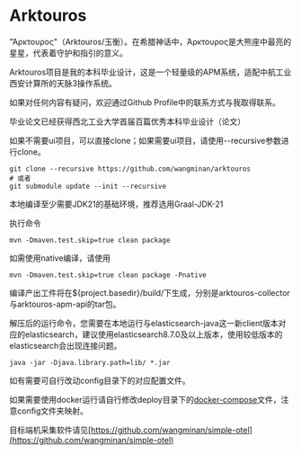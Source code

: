 # Arktouros

"Άρκτουρος"（Arktouros/玉衡）。在希腊神话中，Άρκτουρος是大熊座中最亮的星星，代表着守护和指引的意义。

Arktouros项目是我的本科毕业设计，这是一个轻量级的APM系统，适配中航工业西安计算所的天脉3操作系统。

如果对任何内容有疑问，欢迎通过Github Profile中的联系方式与我取得联系。

毕业论文已经获得西北工业大学首届百篇优秀本科毕业设计（论文）

如果不需要ui项目，可以直接clone；如果需要ui项目，请使用--recursive参数进行clone。

```shell
git clone --recursive https://github.com/wangminan/arktouros
# 或者
git submodule update --init --recursive
```

本地编译至少需要JDK21的基础环境，推荐选用Graal-JDK-21

执行命令

```shell
mvn -Dmaven.test.skip=true clean package
```

如需使用native编译，请使用
```shell
mvn -Dmaven.test.skip=true clean package -Pnative
```

编译产出工件将在${project.basedir}/build/下生成，分别是arktouros-collector与arktouros-apm-api的tar包。

解压后的运行命令，您需要在本地运行与elasticsearch-java这一新client版本对应的elasticsearch，建议使用elasticsearch8.7.0及以上版本，使用较低版本的elasticsearch会出现连接问题。
```shell
java -jar -Djava.library.path=lib/ *.jar
```

如有需要可自行改动config目录下的对应配置文件。

如果需要使用docker运行请自行修改deploy目录下的[docker-compose](deploy/docker-compose.yaml)文件，注意config文件夹映射。

目标端机采集软件请见[https://github.com/wangminan/simple-otel](https://github.com/wangminan/simple-otel)

